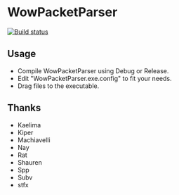 WowPacketParser
========

[![Build status](https://ci.appveyor.com/api/projects/status/bt2ik2jxevu2hyr3)](https://ci.appveyor.com/project/DDuarte/wowpacketparser-191)

Usage
--------------------------------------------------

* Compile WowPacketParser using Debug or Release.
* Edit "WowPacketParser.exe.config" to fit your needs.
* Drag files to the executable.


Thanks
--------------------------------------------------

- Kaelima
- Kiper
- Machiavelli
- Nay
- Rat
- Shauren
- Spp
- Subv
- stfx
